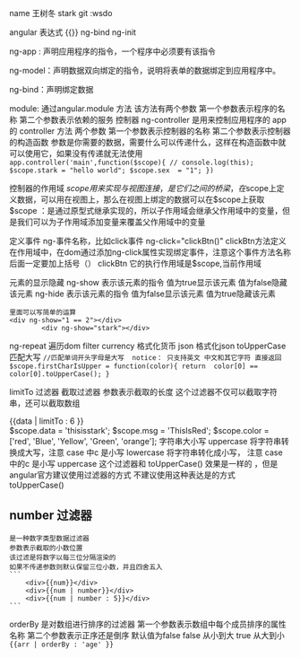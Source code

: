 name 王树冬  stark  git :wsdo

angular 表达式 {{}}  	ng-bind
ng-init  

ng-app : 声明应用程序的指令，一个程序中必须要有该指令

ng-model：声明数据双向绑定的指令，说明将表单的数据绑定到应用程序中。

ng-bind：声明绑定数据

module:
	通过angular.module 方法
		该方法有两个参数
			第一个参数表示程序的名称
			第二个参数表示依赖的服务
控制器
	ng-controller 是用来控制应用程序的
	app 的 controller 方法
		两个参数
			第一个参数表示控制器的名称
			第二个参数表示控制器的构造函数
		参数是你需要的数据，需要什么可以传递什么，这样在构造函数中就可以使用它，如果没有传递就无法使用
	```
		app.controller('main',function($scope){
			// console.log(this);
			$scope.stark = "hello world";
			$scope.sex  = "1";
		})
	```

控制器的作用域
	$scope 用来实现与视图连接，是它们之间的桥梁，在$scope上定义数据，可以用在视图上，那么在视图上绑定的数据可以在$scope上获取
	$scope ：是通过原型式继承实现的，所以子作用域会继承父作用域中的变量，但是我们可以为子作用域添加变量来覆盖父作用域中的变量	

定义事件
	ng-事件名称，比如click事件 ng-click="clickBtn()"
	clickBtn方法定义在作用域中，在dom通过添加ng-click属性实现绑定事件，注意这个事件方法名称后面一定要加上括号（）
clickBtn
	它的执行作用域是$scope,当前作用域

元素的显示隐藏
	ng-show 表示该元素的指令
	值为true显示该元素
	值为false隐藏该元素
	ng-hide 表示该元素的指令
	值为false显示该元素
	值为true隐藏该元素

	里面可以写简单的运算
	<div ng-show="1 == 2"></div>
            <div ng-show="stark"></div>


ng-repeat
	遍历dom
filter 
	currency  格式化货币
	json 格式化json 
	toUpperCase  匹配大写
	```
		//匹配单词开头字母是大写  notice： 只支持英文 中文和其它字符 直接返回
		$scope.firstCharIsUpper = function(color){
			return 	color[0] == color[0].toUpperCase();
		}
	```

limitTo 过滤器
	截取过滤器
	参数表示截取的长度
	这个过滤器不仅可以截取字符串，还可以截取数组
	<div>{{data | limitTo : 6 }}</div>
	$scope.data = 'thisisstark';
		$scope.msg = 'ThisIsRed';
		$scope.color = ['red', 'Blue', 'Yellow', 'Green', 'orange'];
字符串大小写
	uppercase 将字符串转换成大写，注意 case 中c 是小写
	lowercase 将字符串转化成小写， 注意 case 中的c 是小写
	uppercase 这个过滤器和 toUpperCase() 效果是一样的 ，但是angular官方建议使用过滤器的方式
	不建议使用这种表达是的方式 toUpperCase()

## number 过滤器
	是一种数字类型数据过滤器
	参数表示截取的小数位置
	该过滤是将数字以每三位分隔渲染的
	如果不传递参数则默认保留三位小数，并且四舍五入
	```
		<div>{{num}}</div>
		<div>{{num | number}}</div>
		<div>{{num | number : 5}}</div>
	```
orderBy
	是对数组进行排序的过滤器
	第一个参数表示数组中每个成员排序的属性名称
	第二个参数表示正序还是倒序
		默认值为false 
		false 从小到大 
		true 从大到小
	```
	{{arr | orderBy : 'age' }}
	```